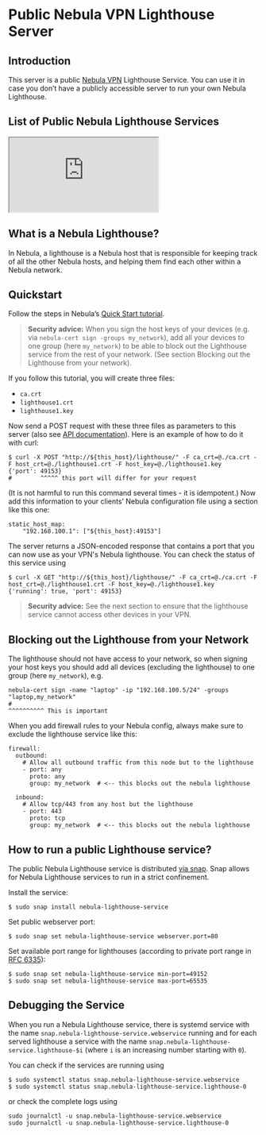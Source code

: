 # Public Nebula VPN Lighthouse Server

## Introduction
This server is a public [Nebula VPN](https://www.defined.net/nebula/) Lighthouse Service. You can use it in case you don’t have a publicly accessible server to run your own Nebula Lighthouse.

## List of Public Nebula Lighthouse Services
<iframe src="https://htmlpreview.github.io/?https://github.com/manuels/nebula-lighthouse-service/blob/main/server-list.html"></iframe>

## What is a Nebula Lighthouse?

In Nebula, a lighthouse is a Nebula host that is responsible for keeping track of all the other Nebula hosts, and helping them find each other within a Nebula network.

## Quickstart

Follow the steps in Nebula’s [Quick Start tutorial](https://www.defined.net/nebula/quick-start/).

> **Security advice:** When you sign the host keys of your devices (e.g. via `nebula-cert sign -groups my_network`), add all your devices to one group (here `my_network`) to be able to block out the Lighthouse service from the rest of your network. (See section Blocking out the Lighthouse from your network).

If you follow this tutorial, you will create three files:

 - `ca.crt`
 - `lighthouse1.crt`
 - `lighthouse1.key`

Now send a POST request with these three files as parameters to this server (also see [API documentation](/docs/)).
Here is an example of how to do it with curl:

```
$ curl -X POST "http://${this_host}/lighthouse/" -F ca_crt=@./ca.crt -F host_crt=@./lighthouse1.crt -F host_key=@./lighthouse1.key
{'port': 49153}
#        ^^^^^ this port will differ for your request
```

(It is not harmful to run this command several times - it is idempotent.)
Now add this information to your clients’ Nebula configuration file using a section like this one:

```
static_host_map:
    "192.168.100.1": ["${this_host}:49153"]
```

The server returns a JSON-encoded response that contains a port that you can now use as your VPN's Nebula lighthouse.
You can check the status of this service using

```
$ curl -X GET "http://${this_host}/lighthouse/" -F ca_crt=@./ca.crt -F host_crt=@./lighthouse1.crt -F host_key=@./lighthouse1.key
{'running': true, 'port': 49153}
```

> **Security advice:** See the next section to ensure that the lighthouse service cannot access other devices in your VPN.

## Blocking out the Lighthouse from your Network

The lighthouse should not have access to your network, so when signing your host keys you should add all devices (excluding the lighthouse) to one group (here `my_network`), e.g.

```
nebula-cert sign -name "laptop" -ip "192.168.100.5/24" -groups "laptop,my_network"
#                                                                      ^^^^^^^^^^ This is important
```

When you add firewall rules to your Nebula config, always make sure to exclude the lighthouse service like this:

```
firewall:
  outbound:
    # Allow all outbound traffic from this node but to the lighthouse
    - port: any
      proto: any
      group: my_network  # <-- this blocks out the nebula lighthouse
      
  inbound:
    # Allow tcp/443 from any host but the lighthouse
    - port: 443
      proto: tcp
      group: my_network  # <-- this blocks out the nebula lighthouse
```

## How to run a public Lighthouse service?
The public Nebula Lighthouse service is distributed [via snap](https://snapcraft.io/nebula-lighthouse-service). Snap allows for Nebula Lighthouse services to run in a strict confinement. 

Install the service:
```
$ sudo snap install nebula-lighthouse-service
```
Set public webserver port:
```
$ sudo snap set nebula-lighthouse-service webserver.port=80
```

Set available port range for lighthouses (according to private port range in [RFC 6335](https://datatracker.ietf.org/doc/html/rfc6335#section-6)):
```
$ sudo snap set nebula-lighthouse-service min-port=49152
$ sudo snap set nebula-lighthouse-service max-port=65535
```

## Debugging the Service
When you run a Nebula Lighthouse service, there is systemd service with the name `snap.nebula-lighthouse-service.webservice` running and for each served lighthouse a service with the name `snap.nebula-lighthouse-service.lighthouse-$i` (where `i` is an increasing number starting with `0`).

You can check if the services are running using
```
$ sudo systemctl status snap.nebula-lighthouse-service.webservice
$ sudo systemctl status snap.nebula-lighthouse-service.lighthouse-0
```
or check the complete logs using
```
sudo journalctl -u snap.nebula-lighthouse-service.webservice
sudo journalctl -u snap.nebula-lighthouse-service.lighthouse-0
```
